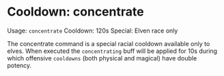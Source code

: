 # Cooldown: concentrate
Usage: `concentrate`
Cooldown: 120s
Special: Elven race only

The concentrate command is a special racial cooldown available only to elves.
When executed the `concentrating` buff will be applied for 10s during which
offensive `cooldowns` (both physical and magical) have double potency.
